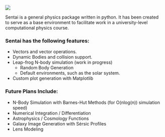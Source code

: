 ![](https://i.imgur.com/5j2r6qP.png)

Sentai is a general physics package written in python. It has been created to serve as a base environment to facilitate work in a university-level computational physics course.

### Sentai has the following features:

* Vectors and vector operations.
* Dynamic Bodies and collision support.
* Leap-frog N-body simulation (work in progress)
  * Random Body Generation
  * Default environments, such as the solar system.
* Custom plot generation with Matplotlib
  
### Future Plans Include:
* N-Body Simulation with Barnes-Hut Methods (for O(nlog(n)) simulation speed)
* Numerical Integration / Differentiation
* Astrophysics / Cosmology Functions
* Galaxy Image Generation with Sérsic Profiles
* Lens Modeling 
